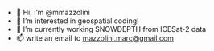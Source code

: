 - 👋 Hi, I’m @mmazzolini
- 👀 I’m interested in geospatial coding!
- 🌱 I’m currently working SNOWDEPTH from ICESat-2 data
- 📫 write an email to mazzolini.marc@gmail.com

<!---
mmazzolini/mmazzolini is a ✨ special ✨ repository because its `README.md` (this file) appears on your GitHub profile.
You can click the Preview link to take a look at your changes.
--->
